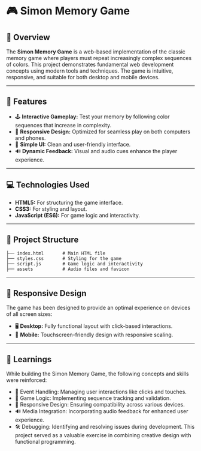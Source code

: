 # 🎮 Simon Memory Game

## 🌟 Overview
The **Simon Memory Game** is a web-based implementation of the classic memory game where players must repeat increasingly complex sequences of colors. This project demonstrates fundamental web development concepts using modern tools and techniques. The game is intuitive, responsive, and suitable for both desktop and mobile devices.

---

## 🚀 Features
- 🕹️ **Interactive Gameplay:** Test your memory by following color sequences that increase in complexity.
- 📱 **Responsive Design:** Optimized for seamless play on both computers and phones.
- 🎨 **Simple UI:** Clean and user-friendly interface.
- 🔊 **Dynamic Feedback:** Visual and audio cues enhance the player experience.

---

## 💻 Technologies Used
- **HTML5:** For structuring the game interface.
- **CSS3:** For styling and layout.
- **JavaScript (ES6):** For game logic and interactivity.

---

## 📂 Project Structure
```
├── index.html       # Main HTML file
├── styles.css       # Styling for the game
├── script.js        # Game logic and interactivity    
├── assets           # Audio files and favicon       
```

---

## 📱 Responsive Design
The game has been designed to provide an optimal experience on devices of all screen sizes:
- 🖥️ **Desktop:** Fully functional layout with click-based interactions.
- 📲 **Mobile:** Touchscreen-friendly design with responsive scaling.

---

## 📖 Learnings
While building the Simon Memory Game, the following concepts and skills were reinforced:
- 🎯 Event Handling: Managing user interactions like clicks and touches.
- 🧩 Game Logic: Implementing sequence tracking and validation.
- 🎨 Responsive Design: Ensuring compatibility across various devices.
- 🔊 Media Integration: Incorporating audio feedback for enhanced user experience.
- 🛠️ Debugging: Identifying and resolving issues during development.
This project served as a valuable exercise in combining creative design with functional programming.
